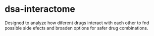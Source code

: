 # dsa-interactome
Designed to analyze how diferent drugs interact with each other to fnd possible side efects and broaden options  for safer drug combinations.
